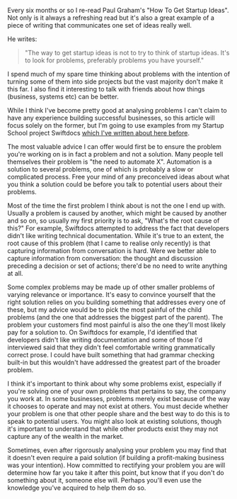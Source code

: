 Every six months or so I re-read Paul Graham's "How To Get Startup Ideas". Not only is it always a refreshing read but it's also a great example of a piece of writing that communicates one set of ideas really well.

He writes:

> "The way to get startup ideas is not to try to think of startup ideas. It's to look for problems, preferably problems you have yourself."

I spend much of my spare time thinking about problems with the intention of turning some of them into side projects but the vast majority don't make it this far. I also find it interesting to talk with friends about how things (business, systems etc) can be better. 

While I think I've become pretty good at analysing problems I can't claim to have any experience building successful businesses, so this article will focus solely on the former, but I'm going to use examples from my Startup School project Swiftdocs [which I've written about here before](/reflections-on-startup-school-2019).

The most valuable advice I can offer would first be to ensure the problem you're working on is in fact a problem and not a solution. Many people tell themselves their problem is "the need to automate X". Automation is a solution to several problems, one of which is probably a slow or complicated process. Free your mind of any preconceived ideas about what you think a solution could be before you talk to potential users about their problems.

Most of the time the first problem I think about is not the one I end up with. Usually a problem is caused by another, which might be caused by another and so on, so usually my first priority is to ask, "What's the root cause of this?" For example, Swiftdocs attempted to address the fact that developers didn't like writing technical documentation. While it's true to an extent, the root cause of this problem (that I came to realise only recently) is that capturing information from conversation is hard. Were we better able to capture information from conversation: the thought and discussion preceding a decision or set of actions; there'd be no need to write anything at all.

Some complex problems may be made up of other smaller problems of varying relevance or importance. It's easy to convince yourself that the right solution relies on you building something that addresses every one of these, but my advice would be to pick the most painful of the child problems (and the one that addresses the biggest part of the parent). The problem your customers find most painful is also the one they'll most likely pay for a solution to. On Swiftdocs for example, I'd identified that developers didn't like writing documentation and some of those I'd interviewed said that they didn't feel comfortable writing grammatically correct prose. I could have built something that had grammar checking built-in but this wouldn't have addressed the greatest part of the broader problem.

I think it's important to think about why some problems exist, especially if you're solving one of your own problems that pertains to say, the company you work at. In some businesses, problems merely exist because of the way it chooses to operate and may not exist at others. You must decide whether your problem is one that other people share and the best way to do this is to speak to potential users. You might also look at existing solutions, though it's important to understand that while other products exist they may not capture any of the wealth in the market.

Sometimes, even after rigorously analysing your problem you may find that it doesn't even require a paid solution (if building a profit-making business was your intention). How committed to rectifying your problem you are will determine how far you take it after this point, but know that if you don't do something about it, someone else will. Perhaps you'll even use the knowledge you've acquired to help them do so.